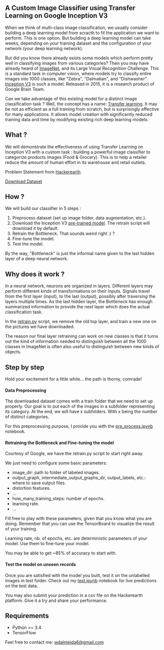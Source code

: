 ## A Custom Image Classifier using Transfer Learning on Google Inception V3

When we think of multi-class image classification, we usually consider building a deep learning model from scracth to fit the application we want to perform. This is one option. But building a deep learning model can take weeks, depending on your training dataset and the configuration of your network (your deep learning network).

But did you know there already exists some models which perform pretty well in classifying images from various categories? Then you may have already heard of [ImageNet](http://www.image-net.org/), and its Large Visual Recognition Challenge. This is a standard task in computer vision, where models try to classify entire images into 1000 classes, like "Zebra", "Dalmatian", and "Dishwasher". 
[Inception V3](https://research.googleblog.com/2016/03/train-your-own-image-classifier-with.html) is such a model. Released in 2015, it is a research product of Google Brain Team.

Can we take advantage of this existing model for a distinct image classification task ? Well, the concept has a name: [Transfer learning](https://en.wikipedia.org/wiki/Transfer_learning). It may be not as efficient as a full training from scratch, but is surprisingly effective for many applications. It allows model creation with significantly reduced training data and time by modifying existing rich deep learning models.

## What ?

We will demonstrate the effectiveness of using Transfer Learning on Inception V3 with a custom task : building a powerful image classifier to categorize products images (Food & Grocery). This is to help a retailer reduce the amount of human effort in its warehouse and retail outlets. 

Problem Statement from [Hackerearth](https://www.hackerearth.com/fr/problem/machine-learning/identify-the-objects/description).

[Download Dataset](https://he-s3.s3.amazonaws.com/media/hackathon/deep-learning-challenge-1/identify-the-objects/a0409a00-8-dataset_dp.zip)

## How ?

We will build our classifier in 5 steps :

1. Preprocess dataset (set up image folder, data augmentation, etc.).
2. Download the Inception V3 [pre-trained model](http://download.tensorflow.org/models/image/imagenet/inception-v3-2016-03-01.tar.gz). The retrain script will download it by default.
3. Retrain the Bottleneck. That sounds weird right :) ?
4. Fine-tune the model.
5. Test the model.

By the way, "Bottleneck" is just the informal name given to the last hidden layer of a deep neural network.

## Why does it work ?

In a neural network, neurons are organized in layers. Different layers may perform different kinds of transformations on their inputs. Signals travel from the first layer (input), to the last (output), possibly after traversing the layers multiple times. As the last hidden layer, the Bottleneck has enough summarized information to provide the next layer which does the actual classification task.

In the [retrain.py](https://github.com/wisdal/image-classification-transfer-learning/blob/master/retrain.py) script, we remove the old top layer, and train a new one on the pictures we have downloaded.

The reason our final layer retraining can work on new classes is that it turns out the kind of information needed to distinguish between all the 1000 classes in ImageNet is often also useful to distinguish between new kinds of objects.

## Step by step

Hold your excitement for a little while... the path is thorny, comrade!

#### Data Preprocessing

The downloaded dataset comes with a train folder that we need to set up properly. Our goal is to put each of the images in a subfolder representing its category. At the end, we will have x subfolders. With x being the number of distinct categories.

For this preprocessing purpose, I provide you with the [pre_process.ipynb](https://github.com/wisdal/image-classification-transfer-learning/blob/master/pre_process.ipynb) notebook.

#### Retraining the Bottleneck and Fine-tuning the model

Courtesy of Google, we have the retrain.py script to start right away.

We just need to configure some basic parameters:
- image_dir: path to folder of labeled images.
- output_graph, intermediate_output_graphs_dir, output_labels, etc.: where to save output files.
- distortion features.
- ...
- how_many_training_steps: number of epochs.
- learning rate.
- ...

Fill free to play with these parameters, given that you know  what you are doing. Remember that you can use the TensorBoard to visualize the result of your training.

Learning rate, nb. of epochs, etc. are deterministic parameters of your model. Use them to fine-tune your model.

You may be able to get ~85% of accuracy to start with.

#### Test the model on unseen records

Once you are satisfied with the model you built, test it on the unlabelled images in test folder.
Check out my [test.ipynb](https://github.com/wisdal/image-classification-transfer-learning/blob/master/test.ipynb) notebook for live predictions on the test data.

You may also submit your prediction in a csv file on the Hackerearth platform. Give it a try and share your performance.

## Requirements
- Python >= 3.4 
- TensorFlow

Feel free to contact me: [wdalmeida6@gmail.com](mailto:wdalmeida6@gmail.com)
